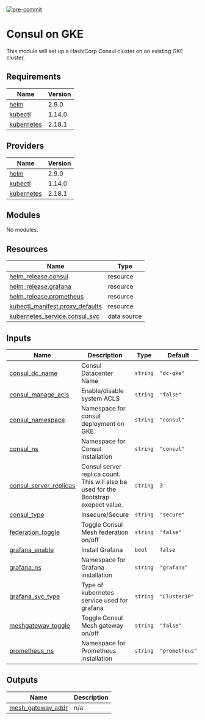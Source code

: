 [![pre-commit](https://github.com/Arctiq-Terraform-Modules/terraform-consul-gke/actions/workflows/pre-commit-checks.yaml/badge.svg?branch=main)](https://github.com/Arctiq-Terraform-Modules/terraform-consul-gke/actions/workflows/pre-commit-checks.yaml)

# Consul on GKE

This module will set up a HashiCorp Consul cluster on an existing GKE cluster.

## Requirements

| Name | Version |
|------|---------|
| <a name="requirement_helm"></a> [helm](#requirement\_helm) | 2.9.0 |
| <a name="requirement_kubectl"></a> [kubectl](#requirement\_kubectl) | 1.14.0 |
| <a name="requirement_kubernetes"></a> [kubernetes](#requirement\_kubernetes) | 2.18.1 |

## Providers

| Name | Version |
|------|---------|
| <a name="provider_helm"></a> [helm](#provider\_helm) | 2.9.0 |
| <a name="provider_kubectl"></a> [kubectl](#provider\_kubectl) | 1.14.0 |
| <a name="provider_kubernetes"></a> [kubernetes](#provider\_kubernetes) | 2.18.1 |

## Modules

No modules.

## Resources

| Name | Type |
|------|------|
| [helm_release.consul](https://registry.terraform.io/providers/hashicorp/helm/2.9.0/docs/resources/release) | resource |
| [helm_release.grafana](https://registry.terraform.io/providers/hashicorp/helm/2.9.0/docs/resources/release) | resource |
| [helm_release.prometheus](https://registry.terraform.io/providers/hashicorp/helm/2.9.0/docs/resources/release) | resource |
| [kubectl_manifest.proxy_defaults](https://registry.terraform.io/providers/gavinbunney/kubectl/1.14.0/docs/resources/manifest) | resource |
| [kubernetes_service.consul_svc](https://registry.terraform.io/providers/hashicorp/kubernetes/2.18.1/docs/data-sources/service) | data source |

## Inputs

| Name | Description | Type | Default | Required |
|------|-------------|------|---------|:--------:|
| <a name="input_consul_dc_name"></a> [consul\_dc\_name](#input\_consul\_dc\_name) | Consul Datacenter Name | `string` | `"dc-gke"` | no |
| <a name="input_consul_manage_acls"></a> [consul\_manage\_acls](#input\_consul\_manage\_acls) | Enable/disable system ACLS | `string` | `"false"` | no |
| <a name="input_consul_namespace"></a> [consul\_namespace](#input\_consul\_namespace) | Namespace for consul deployment on GKE | `string` | `"consul"` | no |
| <a name="input_consul_ns"></a> [consul\_ns](#input\_consul\_ns) | Namespace for Consul installation | `string` | `"consul"` | no |
| <a name="input_consul_server_replicas"></a> [consul\_server\_replicas](#input\_consul\_server\_replicas) | Consul server replica count. This will also be used for the Bootstrap exepect value. | `string` | `3` | no |
| <a name="input_consul_type"></a> [consul\_type](#input\_consul\_type) | Insecure/Secure | `string` | `"secure"` | no |
| <a name="input_federation_toggle"></a> [federation\_toggle](#input\_federation\_toggle) | Toggle Consul Mesh federation on/off | `string` | `"false"` | no |
| <a name="input_grafana_enable"></a> [grafana\_enable](#input\_grafana\_enable) | Install Grafana | `bool` | `false` | no |
| <a name="input_grafana_ns"></a> [grafana\_ns](#input\_grafana\_ns) | Namespace for Grafana installation | `string` | `"grafana"` | no |
| <a name="input_grafana_svc_type"></a> [grafana\_svc\_type](#input\_grafana\_svc\_type) | Type of kubernetes service used for grafana | `string` | `"ClusterIP"` | no |
| <a name="input_meshgateway_toggle"></a> [meshgateway\_toggle](#input\_meshgateway\_toggle) | Toggle Consul Mesh gateway on/off | `string` | `"false"` | no |
| <a name="input_prometheus_ns"></a> [prometheus\_ns](#input\_prometheus\_ns) | Namespace for Prometheus installation | `string` | `"prometheus"` | no |

## Outputs

| Name | Description |
|------|-------------|
| <a name="output_mesh_gateway_addr"></a> [mesh\_gateway\_addr](#output\_mesh\_gateway\_addr) | n/a |
